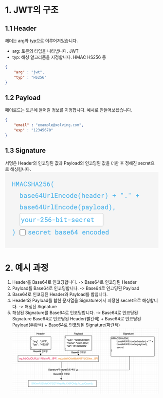 # 1. JWT의 구조
## 1.1 Header
헤더는 arg와 typ으로 이루어져있습니다.
- arg: 토큰의 타입을 나타냅니다. JWT
- typ: 해싱 알고리즘을 지정합니다. HMAC HS256 등

```json
{
	"arg" : "jwt",
	"typ" : "HS256"
}
```
## 1.2 Payload
페이로드는 토큰에 들어갈 정보를 지정합니다. 예시로 만들어보겠습니다.
```json
{
	"email" : "example@xolving.com",
	"exp" : "12345678"
}
```
## 1.3 Signature
서명은 Header의 인코딩된 값과 Payload의 인코딩된 값을 더한 후 정해진 secret으로 해싱됩니다.
![](../../public/faynman-jwt-1.png)
# 2. 예시 과정
1. Header를 Base64로 인코딩합니다. -> Base64로 인코딩된 Header
2. Payload를 Base64로 인코딩합니다. -> Base64로 인코딩된 Payload
3. Base64로 인코딩된 Header와 Payload를 합칩니다.
4. Header와 Payload를 합친 문자열을 Signature에서 지정한 secret으로 해싱합니다. -> 해싱된 Signature
5. 해싱된 Signature를 Base64로 인코딩합니다. -> Base64로 인코딩된 Signature
Base64로 인코딩된 Header(빨간색) + Base64로 인코딩된 Payload(주황색) + Base64로 인코딩된 Signature(파란색)
![](../../public/faynman-jwt-2.png)
